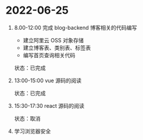 # 2022-06-25

1. 8.00-12:00 完成 blog-backend 博客相关的代码编写
    - 建立阿里云 OSS 对象存储
    - 建立博客表、类别表、标签表
    - 编写首页查询相关代码

    状态：已完成

2. 13:00-15:00 vue 源码的阅读
    
    状态：已完成
3. 15:30-17:30 react 源码的阅读
    
    状态：取消
4. 学习浏览器安全